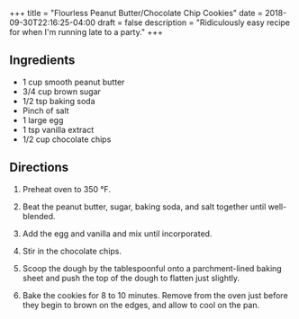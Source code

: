 +++
title = "Flourless Peanut Butter/Chocolate Chip Cookies"
date = 2018-09-30T22:16:25-04:00
draft = false
description = "Ridiculously easy recipe for when I'm running late to a party."
+++

## Ingredients

- 1 cup smooth peanut butter
- 3/4 cup brown sugar
- 1/2 tsp baking soda
- Pinch of salt
- 1 large egg
- 1 tsp vanilla extract
- 1/2 cup chocolate chips

## Directions

1. Preheat oven to 350 °F.

2. Beat the peanut butter, sugar, baking soda, and salt together until well-blended.

3. Add the egg and vanilla and mix until incorporated.

4. Stir in the chocolate chips.

5. Scoop the dough by the tablespoonful onto a parchment-lined baking sheet and push the top of the dough to flatten just slightly.

6. Bake the cookies for 8 to 10 minutes.
   Remove from the oven just before they begin to brown on the edges, and allow to cool on the pan.

